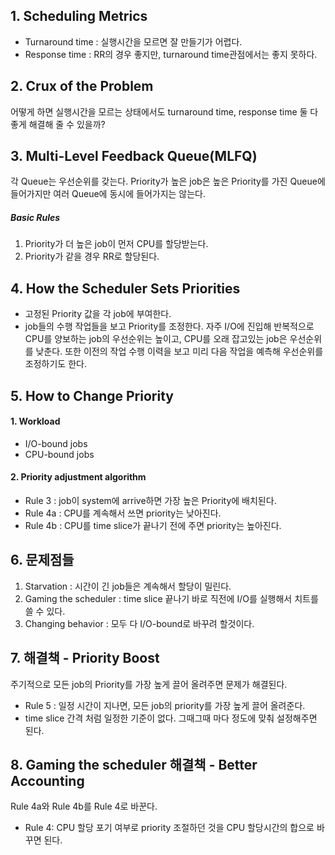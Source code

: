 ## 1. Scheduling Metrics
* Turnaround time : 실행시간을 모르면 잘 만들기가 어렵다.
* Response time : RR의 경우 좋지만, turnaround time관점에서는 좋지 못하다.

## 2. Crux of the Problem
어떻게 하면 실행시간을 모르는 상태에서도 turnaround time, response time 둘 다 좋게 해결해 줄 수 있을까?

## 3. Multi-Level Feedback Queue(MLFQ)
각 Queue는 우선순위를 갖는다. Priority가 높은 job은 높은 Priority를 가진 Queue에 들어가지만 여러 Queue에 동시에 들어가지는 않는다.

##### Basic Rules
1. Priority가 더 높은 job이 먼저 CPU를 할당받는다.
2. Priority가 같을 경우 RR로 할당된다.

## 4. How the Scheduler Sets Priorities
* 고정된 Priority 값을 각 job에 부여한다.
* job들의 수행 작업들을 보고 Priority를 조정한다.
자주 I/O에 진입해 반복적으로 CPU를 양보하는 job의 우선순위는 높이고, CPU를 오래 잡고있는 job은 우선순위를 낮춘다. 또한 이전의 작업 수행 이력을 보고 미리 다음 작업을 예측해 우선순위를 조정하기도 한다.

## 5. How to Change Priority
#### 1. Workload
* I/O-bound jobs
* CPU-bound jobs

#### 2. Priority adjustment algorithm
* Rule 3 : job이 system에 arrive하면 가장 높은 Priority에 배치된다.
* Rule 4a : CPU를 계속해서 쓰면 priority는 낮아진다.
* Rule 4b : CPU를 time slice가 끝나기 전에 주면 priority는 높아진다.

## 6. 문제점들
1. Starvation : 시간이 긴 job들은 계속해서 할당이 밀린다.
2. Gaming the scheduler : time slice 끝나기 바로 직전에 I/O를 실행해서 치트를 쓸 수 있다.
3. Changing behavior : 모두 다 I/O-bound로 바꾸려 할것이다.


## 7. 해결책 - Priority Boost
주기적으로 모든 job의 Priority를 가장 높게 끌어 올려주면 문제가 해결된다.
* Rule 5 : 일정 시간이 지나면, 모든 job의 priority를 가장 높게 끌어 올려준다.
* time slice 간격 처럼 일정한 기준이 없다. 그때그때 마다 정도에 맞춰 설정해주면 된다.

## 8. Gaming the scheduler 해결책 - Better Accounting
Rule 4a와 Rule 4b를 Rule 4로 바꾼다.
* Rule 4: CPU 할당 포기 여부로 priority 조절하던 것을 CPU 할당시간의 합으로 바꾸면 된다.